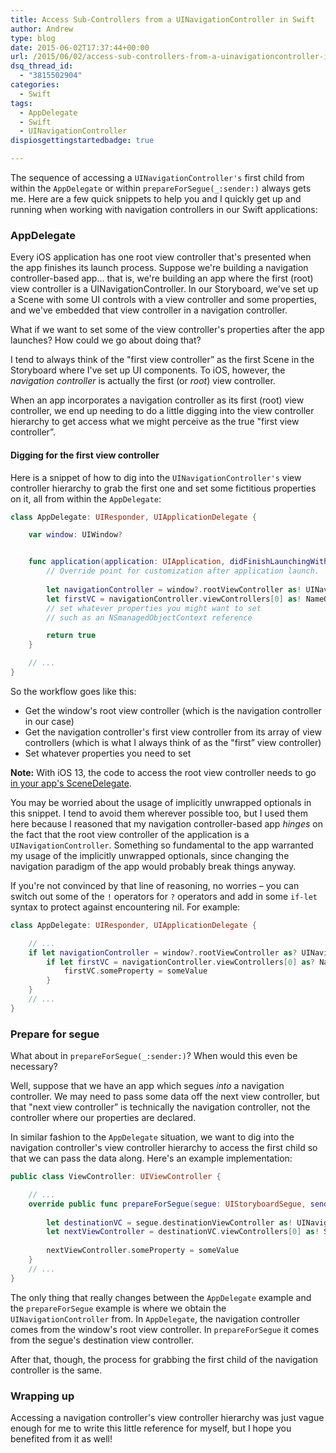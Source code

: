 ```yaml
---
title: Access Sub-Controllers from a UINavigationController in Swift
author: Andrew
type: blog
date: 2015-06-02T17:37:44+00:00
url: /2015/06/02/access-sub-controllers-from-a-uinavigationcontroller-in-swift/
dsq_thread_id:
  - "3815502904"
categories:
  - Swift
tags:
  - AppDelegate
  - Swift
  - UINavigationController
dispiosgettingstartedbadge: true

---
```

The sequence of accessing a `UINavigationController's` first child from within the `AppDelegate` or within `prepareForSegue(_:sender:)` always gets me. Here are a few quick snippets to help you and I quickly get up and running when working with navigation controllers in our Swift applications:

<a name="app-delegate" class="jump-target"></a>

### AppDelegate

Every iOS application has one root view controller that's presented when the app finishes its launch process. Suppose we're building a navigation controller-based app&#8230; that is, we're building an app where the first (root) view controller is a UINavigationController. In our Storyboard, we've set up a Scene with some UI controls with a view controller and some properties, and we've embedded that view controller in a navigation controller.

What if we want to set some of the view controller's properties after the app launches? How could we go about doing that?

I tend to always think of the "first view controller&#8221; as the first Scene in the Storyboard where I've set up UI components. To iOS, however, the _navigation controller_ is actually the first (or _root_) view controller.

When an app incorporates a navigation controller as its first (root) view controller, we end up needing to do a little digging into the view controller hierarchy to get access what we might perceive as the true "first view controller&#8221;.

<a name="dig-first-view-controller" class="jump-target"></a>

#### Digging for the first view controller

Here is a snippet of how to dig into the `UINavigationController's` view controller hierarchy to grab the first one and set some fictitious properties on it, all from within the `AppDelegate`:

```swift
class AppDelegate: UIResponder, UIApplicationDelegate {

    var window: UIWindow?


    func application(application: UIApplication, didFinishLaunchingWithOptions launchOptions: [NSObject: AnyObject]?) -> Bool {
        // Override point for customization after application launch.
        
        let navigationController = window?.rootViewController as! UINavigationController
        let firstVC = navigationController.viewControllers[0] as! NameOfFirstViewController
        // set whatever properties you might want to set
        // such as an NSmanagedObjectContext reference

        return true
    }

    // ...
}
```

So the workflow goes like this:

  * Get the window's root view controller (which is the navigation controller in our case)
  * Get the navigation controller's first view controller from its array of view controllers (which is what I always think of as the "first&#8221; view controller)
  * Set whatever properties you need to set

**Note:** With iOS 13, the code to access the root view controller needs to go [in your app's SceneDelegate](https://www.andrewcbancroft.com/blog/ios-development/ui-work/accessing-root-view-controller-ios13-scenedelegate/).

You may be worried about the usage of implicitly unwrapped optionals in this snippet. I tend to avoid them wherever possible too, but I used them here because I reasoned that my navigation controller-based app _hinges_ on the fact that the root view controller of the application is a `UINavigationController`. Something so fundamental to the app warranted my usage of the implicitly unwrapped optionals, since changing the navigation paradigm of the app would probably break things anyway.

If you're not convinced by that line of reasoning, no worries – you can switch out some of the `!` operators for `?` operators and add in some `if-let` syntax to protect against encountering nil. For example:

```swift
class AppDelegate: UIResponder, UIApplicationDelegate {

    // ...
    if let navigationController = window?.rootViewController as? UINavigationController {
        if let firstVC = navigationController.viewControllers[0] as? NameOfFirstViewController {
            firstVC.someProperty = someValue
        }
    }
    // ...
}
```

<a name="prepare-for-segue" class="jump-target"></a>

### Prepare for segue

What about in `prepareForSegue(_:sender:)`? When would this even be necessary?

Well, suppose that we have an app which segues _into_ a navigation controller. We may need to pass some data off the next view controller, but that "next view controller&#8221; is technically the navigation controller, not the controller where our properties are declared.

In similar fashion to the `AppDelegate` situation, we want to dig into the navigation controller's view controller hierarchy to access the first child so that we can pass the data along. Here's an example implementation:

```swift
public class ViewController: UIViewController {

    // ...
    override public func prepareForSegue(segue: UIStoryboardSegue, sender: AnyObject?) {
        
        let destinationVC = segue.destinationViewController as! UINavigationController
        let nextViewController = destinationVC.viewControllers[0] as! SecondViewController
        
        nextViewController.someProperty = someValue
    }
    // ...
}
```

The only thing that really changes between the `AppDelegate` example and the `prepareForSegue` example is where we obtain the `UINavigationController` from. In `AppDelegate`, the navigation controller comes from the window's root view controller. In `prepareForSegue` it comes from the segue's destination view controller.

After that, though, the process for grabbing the first child of the navigation controller is the same.

### Wrapping up

Accessing a navigation controller's view controller hierarchy was just vague enough for me to write this little reference for myself, but I hope you benefited from it as well!

<a name="share" class="jump-target"></a>